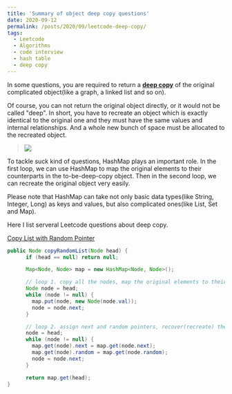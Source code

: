 ```yaml
---
title: 'Summary of object deep copy questions'
date: 2020-09-12
permalink: /posts/2020/09/leetcode-deep-copy/
tags:
  - Leetcode
  - Algorithms
  - code interview
  - hash table
  - deep copy
---
```


In some questions, you are required to return a [**deep copy**](https://en.wikipedia.org/wiki/Object_copying#Deep_copy) of the original complicated object(like a graph, a linked list and so on).

Of course, you can not return the original object directly, or it would not be called "deep". 
In short, you have to recreate an object which is exactly identical to the original one and they must have the same values and internal relationships. 
And a whole new bunch of space must be allocated to the recreated object.

> ![](https://xiaoluo-whu.github.io/files/images/Deep_copy_in_progress.svg)

To tackle suck kind of questions, HashMap plays an important role. In the first loop, we can use HashMap to map the original elements to their counterparts in the to-be-deep-copy object.
Then in the second loop, we can recreate the original object very easily.

Please note that HashMap can take not only basic data types(like String, Integer, Long) as keys and values, but also complicated ones(like List, Set and Map).

Here I list serveral Leetcode questions about deep copy.

[Copy List with Random Pointer](https://leetcode.com/problems/copy-list-with-random-pointer/)
```java
public Node copyRandomList(Node head) {
      if (head == null) return null;

      Map<Node, Node> map = new HashMap<Node, Node>();

      // loop 1. copy all the nodes, map the original elements to their counterparts in the to-be-deep-copy object
      Node node = head;
      while (node != null) {
        map.put(node, new Node(node.val));
        node = node.next;
      }

      // loop 2. assign next and random pointers, recover(recreate) the original object
      node = head;
      while (node != null) {
        map.get(node).next = map.get(node.next);
        map.get(node).random = map.get(node.random);
        node = node.next;
      }

      return map.get(head);
}
```
